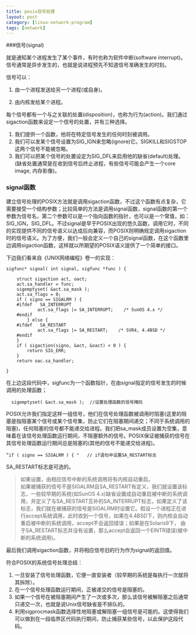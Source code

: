 ```yaml
---
title: posix信号处理
layout: post
category: [linux-network-program]
tags: [network]
---
```



###信号(signal)

就是通知某个进程发生了某个事件，有时也称为软件中断(software interrupt)。信号通常是异步发生的，也就是说进程预先不知道信号准确发生的时刻。

信号可以：

1. 由一个进程发送给另一个进程(或自身)。

2. 由内核发给某个进程。

 每个信号都有一个与之关联的处置(disposition)，也称为行为(action)。我们通过sigaction函数来设定一个信号的处置，并有三种选择。

1. 我们提供一个函数，他将在特定信号发生的任何时刻被调用。
2. 我们可以发某个信号设置为SIG_IGN来忽略(ignore)它。SIGKILL和SIGSTOP这两个信号不能被忽略。
3. 我们可以把某个信号的处置设定为SIG_DFL来启用他的缺省(default)处理。(缺省处置通常是在收到信号后终止进程，有些信号可能会产生一个core image, 内存影像)。  

### signal函数

建立信号处理的POSIX方法就是调用sigaction函数，不过这个函数有点复杂，它需要接受一个结构参数；比较简单的方法是调用signal函数，signal函数的第一个参数为信号名，第二个参数可以是一个指向函数的指针，也可以是一个常值，如：SIG_IGN，SIG_DFL。不过signal是早于POSIX出现的悠久函数，调用它时，不同的实现提供不同的信号语义以达成后向兼容，而POSIX则明确规定调用sigaction时的信号语义。为了方便，我们一般会定义一个自己的signal函数，在这个函数里边调用sigaction函数，这样就以所期望的POSIX语义提供了一个简单的接口。   

下边我们看来自《UNIX网络编程》卷一的实现：

	sigfunc* signal( int signal, sigfunc *func ) {

	    struct sigaction act, oact;
	    act.sa_handler = func;
	    sigemptyset( &act.sa_mask );
	    act.sa_flags = 0;
	    if ( signo == SIGALRM ) {
		#ifdef   SA_INTERRUPT
		        act.sa_flags |= SA_INTERRUPT;    /* SunOS 4.x */
		#endif
		    } else {
		#ifdef   SA_RESTART
		        act.sa_flags |= SA_RESTART;    /* SVR4, 4.4BSD */
		#endif
	    }
	    if ( sigaction(signo, &act, &oact) < 0 ) {
	        return SIG_ERR;
	    }
	    return oac.sa_handler;

	}  

 在上边这段代码中，sigfunc为一个函数指针，在由signal指定的信号发生的时候调用的处理函数；  

	  sigemptyset( &act.sa_mask );  //设置处理函数的信号掩码  

POSIX允许我们指定这样一组信号，他们在信号处理函数被调用时阻塞(这里的阻塞是指阻塞某个信号或某个信号集，防止它们在阻塞期间递交；不同于系统调用的阻塞)，任何阻塞的信号都不能递交给进程。我们把sa_mask成员设置为空集，意味着在该信号处理函数运行期间，不阻塞额外的信号。POSIX保证被捕获的信号在其信号处理函数运行期间总是阻塞的(其他的信号不能递交给进程)。  

 	“if ( signo == SIGALRM ) { "   // if语句中设置SA_RESTART标志  

SA_RESTART标志是可选的。
> 如果设置，由相应信号中断的系统调用将有内核自动重启。  
> 如果被捕获的信号不是SIGALRM且SA_RESTART有定义，我们就设置该标志，一些较早期的系统(如SunOS 4.x)缺省设置成自动重启被中断的系统调用，并定义了与SA_RESTART互补的SA_INTERRUPT标志，如果定义了该标志，我们就在被捕获的信号是SIGALRM时设置它。假设一个进程正在进行accept系统调用，此时收到一个信号，如果在4.4BSD下，则内核会自动重启被中断的系统调用，accept不会返回错误；如果是在Solaris9下， 由于SA_RESTART标志并没有设置，那么accept会返回一个EINTR错误(被中断的系统调用)。  

最后我们调用sigaction函数，并将相应信号旧的行为作为signal的返回值。   

符合POSIX的系统信号处理总结：  

1. 一旦安装了信号处理函数，它便一直安装者（较早期的系统是每执行一次就将其拆除）。
2. 在一个信号处理函数运行期间，正被递交的信号是阻塞的。
3. 如果一个信号在被阻塞期间产生了一次或多次，那么该信号被解阻塞之后通常只递交一次，也就是说Unix信号缺省是不排队的。
4. 利用sigprocmask函数选择性地阻塞或解阻塞一组信号是可能的。这使得我们可以做到在一段临界区代码执行期间，防止捕获某些信号，以此保护这段代码。    

